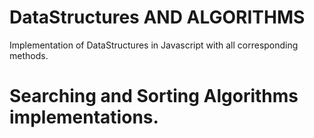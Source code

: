 # DataStructures AND ALGORITHMS
Implementation of DataStructures in Javascript with all corresponding methods.
# Searching and Sorting Algorithms implementations. 
